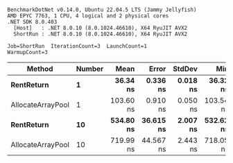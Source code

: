 ```

BenchmarkDotNet v0.14.0, Ubuntu 22.04.5 LTS (Jammy Jellyfish)
AMD EPYC 7763, 1 CPU, 4 logical and 2 physical cores
.NET SDK 8.0.403
  [Host]   : .NET 8.0.10 (8.0.1024.46610), X64 RyuJIT AVX2
  ShortRun : .NET 8.0.10 (8.0.1024.46610), X64 RyuJIT AVX2

Job=ShortRun  IterationCount=3  LaunchCount=1  
WarmupCount=3  

```
| Method            | Number | Mean      | Error     | StdDev   | Min       | Max       | Allocated |
|------------------ |------- |----------:|----------:|---------:|----------:|----------:|----------:|
| **RentReturn**        | **1**      |  **36.34 ns** |  **0.336 ns** | **0.018 ns** |  **36.32 ns** |  **36.35 ns** |         **-** |
| AllocateArrayPool | 1      | 103.60 ns |  0.910 ns | 0.050 ns | 103.54 ns | 103.64 ns |         - |
| **RentReturn**        | **10**     | **534.80 ns** | **36.615 ns** | **2.007 ns** | **532.62 ns** | **536.58 ns** |         **-** |
| AllocateArrayPool | 10     | 719.99 ns | 44.567 ns | 2.443 ns | 718.05 ns | 722.73 ns |         - |
